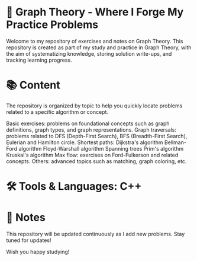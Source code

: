 # 📝 Graph Theory  - Where I Forge My Practice Problems
Welcome to my repository of exercises and notes on Graph Theory. This repository is created as part of my study and practice in Graph Theory, with the aim of systematizing knowledge, storing solution write-ups, and tracking learning progress.

# 📚 Content
The repository is organized by topic to help you quickly locate problems related to a specific algorithm or concept.

Basic exercises: problems on foundational concepts such as graph definitions, graph types, and graph representations.
Graph traversals: problems related to DFS (Depth-First Search), BFS (Breadth-First Search), Eulerian and Hamilton circle.
Shortest paths:
Dijkstra's algorithm
Bellman-Ford algorithm
Floyd-Warshall algorithm
Spanning trees
Prim's algorithm
Kruskal's algorithm
Max flow: exercises on Ford-Fulkerson and related concepts.
Others: advanced topics such as matching, graph coloring, etc.
# 🛠 Tools & Languages: C++

# 📌 Notes
This repository will be updated continuously as I add new problems. Stay tuned for updates!

Wish you happy studying!
